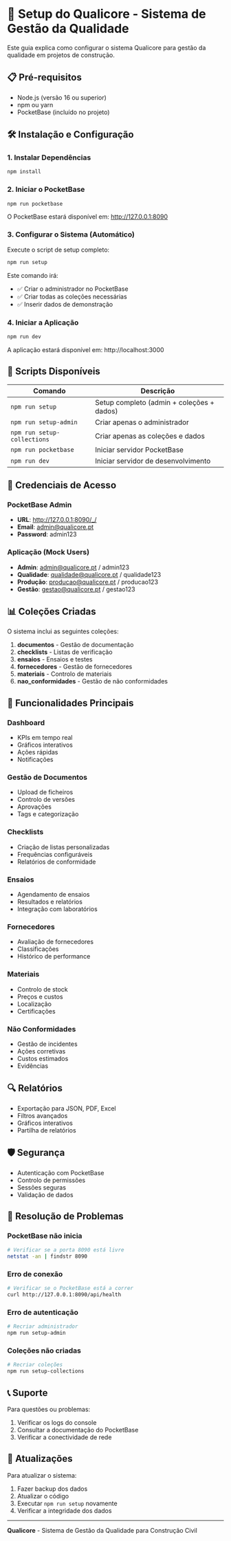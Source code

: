# 🚀 Setup do Qualicore - Sistema de Gestão da Qualidade

Este guia explica como configurar o sistema Qualicore para gestão da qualidade em projetos de construção.

## 📋 Pré-requisitos

- Node.js (versão 16 ou superior)
- npm ou yarn
- PocketBase (incluído no projeto)

## 🛠️ Instalação e Configuração

### 1. Instalar Dependências

```bash
npm install
```

### 2. Iniciar o PocketBase

```bash
npm run pocketbase
```

O PocketBase estará disponível em: http://127.0.0.1:8090

### 3. Configurar o Sistema (Automático)

Execute o script de setup completo:

```bash
npm run setup
```

Este comando irá:
- ✅ Criar o administrador no PocketBase
- ✅ Criar todas as coleções necessárias
- ✅ Inserir dados de demonstração

### 4. Iniciar a Aplicação

```bash
npm run dev
```

A aplicação estará disponível em: http://localhost:3000

## 🔧 Scripts Disponíveis

| Comando | Descrição |
|---------|-----------|
| `npm run setup` | Setup completo (admin + coleções + dados) |
| `npm run setup-admin` | Criar apenas o administrador |
| `npm run setup-collections` | Criar apenas as coleções e dados |
| `npm run pocketbase` | Iniciar servidor PocketBase |
| `npm run dev` | Iniciar servidor de desenvolvimento |

## 👥 Credenciais de Acesso

### PocketBase Admin
- **URL**: http://127.0.0.1:8090/_/
- **Email**: admin@qualicore.pt
- **Password**: admin123

### Aplicação (Mock Users)
- **Admin**: admin@qualicore.pt / admin123
- **Qualidade**: qualidade@qualicore.pt / qualidade123
- **Produção**: producao@qualicore.pt / producao123
- **Gestão**: gestao@qualicore.pt / gestao123

## 📊 Coleções Criadas

O sistema inclui as seguintes coleções:

1. **documentos** - Gestão de documentação
2. **checklists** - Listas de verificação
3. **ensaios** - Ensaios e testes
4. **fornecedores** - Gestão de fornecedores
5. **materiais** - Controlo de materiais
6. **nao_conformidades** - Gestão de não conformidades

## 🎯 Funcionalidades Principais

### Dashboard
- KPIs em tempo real
- Gráficos interativos
- Ações rápidas
- Notificações

### Gestão de Documentos
- Upload de ficheiros
- Controlo de versões
- Aprovações
- Tags e categorização

### Checklists
- Criação de listas personalizadas
- Frequências configuráveis
- Relatórios de conformidade

### Ensaios
- Agendamento de ensaios
- Resultados e relatórios
- Integração com laboratórios

### Fornecedores
- Avaliação de fornecedores
- Classificações
- Histórico de performance

### Materiais
- Controlo de stock
- Preços e custos
- Localização
- Certificações

### Não Conformidades
- Gestão de incidentes
- Ações corretivas
- Custos estimados
- Evidências

## 🔍 Relatórios

- Exportação para JSON, PDF, Excel
- Filtros avançados
- Gráficos interativos
- Partilha de relatórios

## 🛡️ Segurança

- Autenticação com PocketBase
- Controlo de permissões
- Sessões seguras
- Validação de dados

## 🚨 Resolução de Problemas

### PocketBase não inicia
```bash
# Verificar se a porta 8090 está livre
netstat -an | findstr 8090
```

### Erro de conexão
```bash
# Verificar se o PocketBase está a correr
curl http://127.0.0.1:8090/api/health
```

### Erro de autenticação
```bash
# Recriar administrador
npm run setup-admin
```

### Coleções não criadas
```bash
# Recriar coleções
npm run setup-collections
```

## 📞 Suporte

Para questões ou problemas:
1. Verificar os logs do console
2. Consultar a documentação do PocketBase
3. Verificar a conectividade de rede

## 🔄 Atualizações

Para atualizar o sistema:
1. Fazer backup dos dados
2. Atualizar o código
3. Executar `npm run setup` novamente
4. Verificar a integridade dos dados

---

**Qualicore** - Sistema de Gestão da Qualidade para Construção Civil 